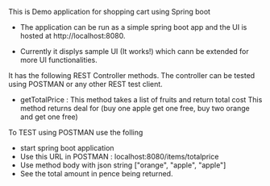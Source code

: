 This is Demo application for shopping cart using Spring boot

* The application can be run as a simple spring boot app and the UI is hosted at
  http://localhost:8080.
  
* Currently it displys sample UI (It works!) which cann be extended for more UI functionalities.

It has the following REST Controller methods. The controller can be tested using POSTMAN or any other REST test client.

 * getTotalPrice : This method takes a list of fruits and return total cost
                    This method returns deal for (buy one apple get one free, buy two orange and get one free)
 
To TEST using POSTMAN use the folling
 * start spring boot application
 * Use this URL in POSTMAN : localhost:8080/items/totalprice
 * Use method body with json string ["orange", "apple", "apple"] 
 * See the total amount in pence being returned.


